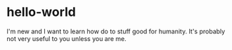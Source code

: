 # hello-world
I'm new and I want to learn how do to stuff good for humanity. It's probably not very useful to you unless you are me.
